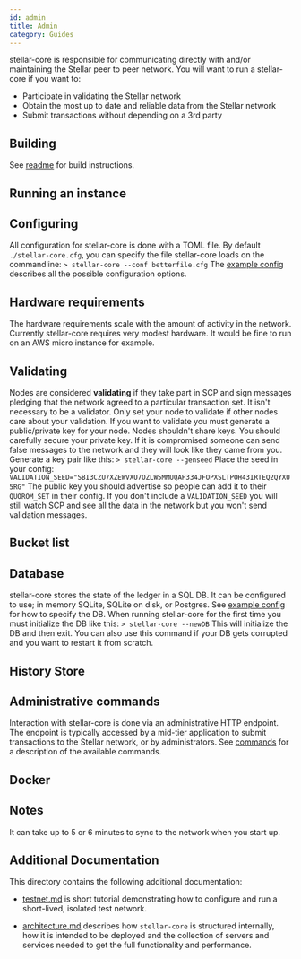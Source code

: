 ```yaml
---
id: admin
title: Admin
category: Guides
---
```


stellar-core is responsible for communicating directly with and/or maintaining the Stellar peer to peer network. You will want to run a stellar-core if you want to:
* Participate in validating the Stellar network
* Obtain the most up to date and reliable data from the Stellar network
* Submit transactions without depending on a 3rd party

## Building
See [readme](/README.md) for build instructions.

## Running an instance

## Configuring
All configuration for stellar-core is done with a TOML file. By default `./stellar-core.cfg`, you can specify the file stellar-core loads on the commandline: `> stellar-core --conf betterfile.cfg` The [example config](/docs/stellar-core_example.cfg) describes all the possible configuration options.  

## Hardware requirements
The hardware requirements scale with the amount of activity in the network. Currently stellar-core requires very modest hardware. It would be fine to run on an AWS micro instance for example.

## Validating
Nodes are considered **validating** if they take part in SCP and sign messages pledging that the network agreed to a particular transaction set. It isn't necessary to be a validator. Only set your node to validate if other nodes care about your validation. 
If you want to validate you must generate a public/private key for your node. Nodes shouldn't share keys. You should carefully secure your private key. If it is compromised someone can send false messages to the network and they will look like they came from you. 
Generate a key pair like this:
`> stellar-core --genseed`
Place the seed in your config:
`VALIDATION_SEED="SBI3CZU7XZEWVXU7OZLW5MMUQAP334JFOPXSLTPOH43IRTEQ2QYXU5RG"`
The public key you should advertise so people can add it to their `QUOROM_SET` in their config.
If you don't include a `VALIDATION_SEED` you will still watch SCP and see all the data in the network but you won't send validation messages. 

## Bucket list

## Database
stellar-core stores the state of the ledger in a SQL DB. It can be configured to use; in memory SQLite, SQLite on disk, or Postgres. See [example config](/docs/stellar-core_example.cfg) for how to specify the DB.
When running stellar-core for the first time you must initialize the DB like this:
`> stellar-core --newDB`
This will initialize the DB and then exit. 
You can also use this command if your DB gets corrupted and you want to restart it from scratch. 

## History Store


## Administrative commands
Interaction with stellar-core is done via an administrative HTTP endpoint.
The endpoint is typically accessed by a mid-tier application to submit 
transactions to the Stellar network, or by administrators. See [commands](./commands.md) for a description of the available commands.

## Docker

## Notes
It can take up to 5 or 6 minutes to sync to the network when you start up.



## Additional Documentation

This directory contains the following additional documentation:

* [testnet.md](/docs/testnet.md) is short tutorial demonstrating how to
  configure and run a short-lived, isolated test network.

* [architecture.md](/docs/architecture.md) describes how `stellar-core` is
  structured internally, how it is intended to be deployed and the collection of
  servers and services needed to get the full functionality and performance.

